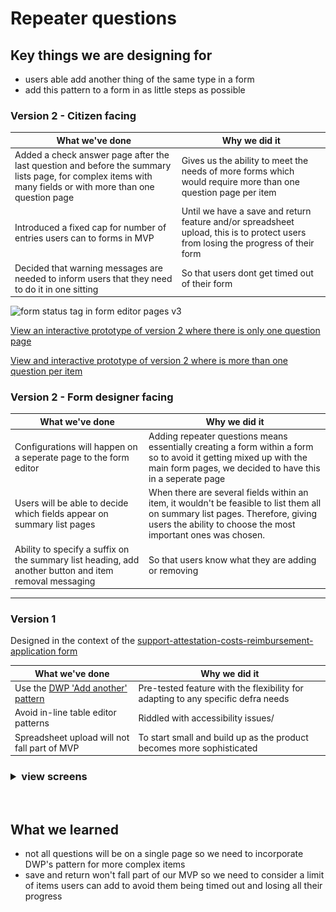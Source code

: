 # Repeater questions

## Key things we are designing for

- users able add another thing of the same type in a form
- add this pattern to a form in as little steps as possible

### Version 2 - Citizen facing
| What we've done  | Why we did it |
| ------------- | ------------- |
|  Added a check answer page after the last question and before the summary lists page, for complex items with many fields or with more than one question page |  Gives us the ability to meet the needs of more forms which would require more than one question page per item |
| Introduced a fixed cap for number of entries users can to forms in MVP | Until we have a save and return feature and/or spreadsheet upload, this is to protect users from losing the progress of their form |
| Decided that warning messages are needed to inform users that they need to do it in one sitting | So that users dont get timed out of their form |

![form status tag in form editor pages v3](/app/design/assets/add-a-thing-form-designer-v2.svg)


[View an interactive prototype of version 2 where there is only one question page](https://www.figma.com/proto/1A9Tthy0CJeqp2rGNSKRjH/Defra-Form-Builder-flows?page-id=301%3A6853&type=design&node-id=540-24172&viewport=72229%2C18765%2C0.66&t=as93lDkAmGptg1Ye-1&scaling=scale-down&starting-point-node-id=540%3A24172&mode=design) 

[View and interactive prototype of version 2 where is more than one question per item](https://www.figma.com/proto/1A9Tthy0CJeqp2rGNSKRjH/Defra-Form-Builder-flows?page-id=301%3A6853&type=design&node-id=547-28857&viewport=72229%2C18765%2C0.66&t=as93lDkAmGptg1Ye-1&scaling=min-zoom&starting-point-node-id=547%3A28857&show-proto-sidebar=1&mode=design)

### Version 2 - Form designer facing

| What we've done  | Why we did it |
| ------------- | ------------- |
|  Configurations will happen on a seperate page to the form editor |  Adding repeater questions means essentially creating a form within a form so to avoid it getting mixed up with the main form pages, we decided to have this in a seperate page |
| Users will be able to decide which fields appear on summary list pages | When there are several fields within an item, it wouldn't be feasible to list them all on summary list pages. Therefore, giving users the ability to choose the most important ones was chosen. |
| Ability to specify a suffix on the summary list heading, add another button and item removal messaging | So that users know what they are adding or removing |
  
---
### Version 1
Designed in the context of the [support-attestation-costs-reimbursement-application form](https://www.gov.uk/government/publications/support-attestation-costs-reimbursement-application)

| What we've done  | Why we did it |
| ------------- | ------------- |
|  Use the [DWP 'Add another' pattern](https://design-system.dwp.gov.uk/patterns/add-another-thing) |  Pre-tested feature with the flexibility for adapting to any specific defra needs |
| Avoid in-line table editor patterns | Riddled with accessibility issues/|
| Spreadsheet upload will not fall part of MVP |  To start small and build up as the product becomes more sophisticated |

 <h3>
<details>
  <summary>view screens</summary>
  
  <h4>Page 1</h4>

![form status tag in form editor pages v3](/app/design/assets/multiple.png)

  <h4>Page 2: add another page </h4>

![form status tag in form editor pages v3](/app/design/assets/multiple-3.png)

  <h4>Page 3: item 2</h4>

![form status tag in form editor pages v3](/app/design/assets/multiple-1.png)

  <h4>Page 3: add another page</h4>

![form status tag in form editor pages v3](/app/design/assets/multiple-4.png)

> Cycle then repeats itself until stops adding items
  
</details>
</h3>

<br>

## What we learned
- not all questions will be on a single page so we need to incorporate DWP's pattern for more complex items
- save and return won't fall part of our MVP so we need to consider a limit of items users can add to avoid them being timed out and losing all their progress

<br>
